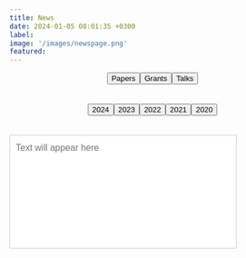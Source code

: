 ```yaml
---
title: News
date: 2024-01-05 08:01:35 +0300
label:
image: '/images/newspage.png'
featured:
---
```

<style>
  /* Styling for the text box */
  #output {
    width: 400px;
    height: 200px;
    border: 1px solid #ccc;
    padding: 10px;
    margin-bottom: 20px;
    font-size: 16px;
    font-family: Arial, sans-serif;
    line-height: 1.5;
    resize: none;
    outline: none;
  }

  /* Styling for the buttons */
  .button-container {
    margin-bottom: 20px;
    display: flex;
    align-items: center;
    justify-content: center;
  }

  .button {
    padding: 6px 16px;
    margin: 4px 8px 4px 0;
    font-size: 12px;
    font-weight: 500;
    text-transform: capitalize;
    border-radius: 60px;
    color: var(--heading-font-color);
    transition: all 0.2s;
    background-color: var(--background-alt-color);
  }

  .button:hover {
    background-color: #0056b3;
    display: inline-flex;
    align-items: center;
    flex-wrap: wrap;
  }
  

</style>

<body>

<!-- Button container -->
<div class="button-container">
  <!-- Button for Papers -->
  <button onclick="showPapers()">Papers</button>
  <!-- Button for Grants -->
  <button onclick="showGrants()">Grants</button>
  <!-- Button for Talks -->
  <button onclick="showTalks()">Talks</button><br>
</div>

<!-- Button container -->
<div class="button-container">
  
  <button onclick="show2024()">2024</button>
  <!-- Button for 2023 -->
  <button onclick="show2023()">2023</button>
  <!-- Button for 2022 -->
  <button onclick="show2022()">2022</button>
  <!-- Button for 2021 -->
  <button onclick="show2021()">2021</button>
  <!-- Button for 2020 -->
  <button onclick="show2020()">2020</button>

</div>
<!-- JavaScript functions to display category information -->
<script>
// Function to show Papers information
function showPapers() {
    var textBox = document.getElementById("output");
    var papersData = `December 2023-We published “From bench to bedside via bytes: multi-omic immunoprofiling and integration using machine learning and network approaches” in Human Vaccines and Immunotherapeutics.
December 2023-We contributed to “PRMT blockade induces defective DNA replication stress response and synergizes with PARP inhibition”, which was published in Cell Reports Medicine.
November 2023-We contributed to “SARS-CoV2 mRNA vaccines induce greater complement activation and decreased viremia and Nef antibodies in men with HIV-1”,which was published in The Journal of Infectious Diseases.
October 2023-We published “Cell Type-Specific Biomarkers of Systemic Sclerosis Disease Severity Capture Cell-Intrinsic and Cell-Extrinsic Circuits” in Arthritis & Rheumatology.
October 2023-We contributed to “Stability and heterogeneity in the antimicrobiota reactivity of human milk-derived immunoglobulin A”, which got published in the Journal of Experimental Medicine.
July 2023-We contributed to “The gut protist Tritrichomonas arnold restrains virus-mediated loss of oral tolerance by modulating dietary antigen-presenting dendritic cells”, which got published in Immunity.
June 2023-We published“Antibodies targeting conserved non-canonical antigens and endemic coronaviruses associate with favorable outcomes in severe COVID-19" in Cell Reports.
February 2023-We contributed to “High-dimensional proteomics identifies organ injury patterns associated with outcomes in human trauma”, which got published in the The Journal of Trauma and Acute Care Surgery.
April 2023-We contributed to “Antibodies against the Ebola virus soluble glycoprotein are associated with long-term vaccine-mediated protection of non-human primates”, which got published in the Cell Reports.
April 2023-We published a manuscript in Cell Reports Medicine demonstrating how integrating bulk RNA-seq data with protein networks can uncover signatures underlying rejection in pediatric liver transplantation.
May 2022-We found out that our NIAID Flu Systems Vaccinology R01 (Role: MPI, other PIs: Alcorn, Singh, Zimmerman) will be funded.
May 2022-We participated in a Pitt-Case Western CFAR application that was funded by NIAID Rustbelt (Role: c-I).
May 2022-We contributed to Autoreactive CD8+ T cells are restrained by an exhaustion-like program that is maintained by LAG3  which got published in the Nature Immunology.
April 2022-Our CIHR grant (Role: co-I, PI: Konvalinka) was funded).
April 2022-We published a manuscript in Cell Reports Medicine demonstrating how integrating bulk RNA-seq data with protein networks can uncover signatures underlying rejection in pediatric liver transplantation.
March 2022-Our DoD grant (Role: co-I, PIs: Lafyatis and Singh) looking at multi-omic signatures of scleroderma disease severity was funded.
March 2022- Our Essential Regression manuscript was published in Patterns.
October 2020-We published Mining for humoral correlates of HIV control and latent reservoir size in PLoS pathogens.
September 2020-We contributed to Extracellular Matrix Injury of Kidney Allografts in Antibody-Mediated Rejection: A Proteomics Study, which was published in the Journal of the American Society of Nephrology.
July 2020-We contributed to Glucosylation by the Legionella effector SetA promotes the nuclear localization of the transcription factor TFEB, which was published in Science.
July 2020-We published Mapping functional humoral correlates of protection against malaria challenge following RTS, S/AS01 vaccination in Science Translational Medicine.
May 2020-We contributed to Co-immunization of DNA and Protein in the Same Anatomical Sites Induces Superior Protective Immune Responses against SHIV Challenge, which was published in Cell Reports.
March 2020-We contributed to Latency reversal agents modulate HIV antigen processing and presentation to CD8 T cells, which was published in PLoS pathogens.
March 2020-We contributed to Epigenetic basis for monocyte dysfunction in patients with severe alcoholic hepatitis, which was published in the Journal of Hepatology.
February 2020-We published Antibody Fc Glycosylation Discriminates Between Latent and Active Tuberculosis in The Journal of Infectious Diseases.`;
    textBox.value = papersData;
}

// Function to show Grants information
function showGrants() {
    var textBox = document.getElementById("output");
    var grantsData = `October 2022-Jishnu is a Co-I at Systemic Sclerosis Center for Research and Translation which provides machine learning and network systems expertise to investigators working on SSc, SSc-ILD and SSc-PAH.
October 2022-Jishnu is a Co-I on the U01 Grant funded to characterize cell-intrinsic and cell-extrinsic signaling circuits in ocular disorders.
September 2022-Jishnu gave an invited talk at the Banff-CST Joint Transplant and Pathology Summit titled “Machine learning in clinical decision making in transplant biology”.
August 2022-Jishnu gave a talk at International Workshop on Scleroderma 2022 in Boston.
July 2022-Jishnu was invited to give a talk at ISMB 2022 on the topic “A network-based approach to identify expression modules underlying rejection in pediatric liver transplantation”.
July 2022-Scleroderma CDMRO Award was given to Jishnu (role: Co-I).
July 2022-The Philadelphia Enquirer covered our very recent publication on COVID-19.
July 2022-Our work got covered in Pittsburgh's Action 4 News "4 Your Health: Studying COVID-19 antibody patterns".
July 2022-Jishnu becomes a co-Director for the Systems Immunology Core (funded by NIAMS P50) which will perform machine learning and network systems analyses on multi-modal datasets in the context of SSc.
June 2022-Our paper Multi-Omic Admission-Based Prognostic Biomarkers Identified by Machine Learning Algorithms Predict Patient Recovery and 30>Day Survival in Trauma Patients got accepted in Metabolites
June 2022-Our paper High Dimensional Multi-omics Reveals Unique Characteristics of Early Plasma Administration in Polytrauma Patients with TBI got accepted in Annals of Surgery
June 2022-We published Antibodies targeting conserved non-canonical antigens and endemic coronaviruses associated with favorable outcomes in severe COVID-19 in Cell Press.
May 2022-We found out that our NIAID Flu Systems Vaccinology R01 (Role: MPI, other PIs: Alcorn, Singh, Zimmerman) will be funded.
May 2022-We participated in a Pitt-Case Western CFAR application that was funded by NIAID Rustbelt (Role: c-I).
May 2022-We contributed to Autoreactive CD8+ T cells are restrained by an exhaustion-like program that is maintained by LAG3  which got published in the Nature Immunology.
April 2022-Our CIHR grant (Role: co-I, PI: Konvalinka) was funded).
April 2022-We published a manuscript in Cell Reports Medicine demonstrating how integrating bulk RNA-seq data with protein networks can uncover signatures underlying rejection in pediatric liver transplantation.
March 2022-Our DoD grant (Role: co-I, PIs: Lafyatis and Singh) looking at multi-omic signatures of scleroderma disease severity was funded.
March 2022- Our Essential Regression manuscript was published in Patterns.`;
    textBox.value = grantsData;
}

// Function to show Talks information
function showTalks() {
    var textBox = document.getElementById("output");
    var talksData = `October 2023-Jishnu gave an invited talk at BMES 2023 on, "Elucidating humoral profiles associated with Schistosomiasis pathogenesis using interpretable machine learning".
October 2023-Jishnu gave an invited talk at BMES 2023 on, "Significant latent factor interaction discovery and exploration across biological domains".
August 2022-Jishnu gave a talk at International Workshop on Scleroderma 2022 in Boston.
July 2022-Jishnu was invited to give a talk at ISMB 2022 on the topic “A network-based approach to identify expression modules underlying rejection in pediatric liver transplantation”.
June 2021-An NIDDK dkNET New Investigator Pilot Program in Bioinformatics grant that we participated in has been funded (Role: co-I, PI: Joglekar).
June 2021-We contributed to Mechanisms of impaired lung development and ciliation in Mannosidase-1-alpha-2 (Man1a2) mutants in Frontiers in Physiology.
April 2021-Jishnu gave a talk at the 2021 Cold Spring Harbor Systems Immunology Meeting.
April 2021-A Department of Defense Idea Development Award grant that we participated in has been funded (Role: co-I, PI: Lafyatis).
March 2021-Jishnu gave a talk at the 2021 Cold Spring Harbor Networks Meeting.
January 2020-The Das Systems Immunology Lab is now supported by Center for Systems Immunology Startup Funds!
January 2020-The lab is now open! We look forward to exciting science in the future!`;
    textBox.value = talksData;
}

// Function to show 2024 information
function show2024() {
    var textBox = document.getElementById("output");
    var data2024 = `February 2024-We published “SLIDE: Significant Latent factor Interaction Discovery and Exploration across biological domains” in Nature Methods.`;
    textBox.value = data2024;
}

// Function to show 2023 information
function show2023() {
    var textBox = document.getElementById("output");
    var data2023 = `December 2023-We published “From bench to bedside via bytes: multi-omic immunoprofiling and integration using machine learning and network approaches” in Human Vaccines and Immunotherapeutics.
December 2023-We contributed to “PRMT blockade induces defective DNA replication stress response and synergizes with PARP inhibition”, which was published in Cell Reports Medicine.
November 2023-We contributed to “SARS-CoV2 mRNA vaccines induce greater complement activation and decreased viremia and Nef antibodies in men with HIV-1”,which was published in The Journal of Infectious Diseases.
October 2023-Jishnu gave an invited talk at BMES 2023 on, "Elucidating humoral profiles associated with Schistosomiasis pathogenesis using interpretable machine learning".
October 2023-Jishnu gave an invited talk at BMES 2023 on, "Significant latent factor interaction discovery and exploration across biological domains".
August 2023-We published “Cell Type-Specific Biomarkers of Systemic Sclerosis Disease Severity Capture Cell-Intrinsic and Cell-Extrinsic Circuits” in Arthritis & Rheumatology.
August 2023-We contributed to “Stability and heterogeneity in the antimicrobiota reactivity of human milk-derived immunoglobulin A”, which got published in the Journal of Experimental Medicine.
July 2023-We contributed to “The gut protist Tritrichomonas arnold restrains virus-mediated loss of oral tolerance by modulating dietary antigen-presenting dendritic cells”, which got published in Immunity.
June 2023-We published“Antibodies targeting conserved non-canonical antigens and endemic coronaviruses associate with favorable outcomes in severe COVID-19" in Cell Reports.
May 2023-Jishnu gave an invited talk at FASEB Autoimmunity 2023 on , "Multi-dimensional integration of protein interactomes with genomic and molecular data discover distinct RA endotypes".
March 2023-Jishnu gave an invited talk at Cold Spring Harbor Laboratory Network Biology Meeting 2023 on "Uncovering immunomodulatory molecular phenotypes in infectious disease using networks".
April 2023-Jishnu gave an invited talk at Cold Spring Harbor Laboratory Systems Immunology Meeting 2023 on "Multi-dimensional integration of protein interactomes with genomic and molecular data discovers distinct RA endotypes".
April 2023-We contributed to “Antibodies against the Ebola virus soluble glycoprotein are associated with long-term vaccine-mediated protection of non-human primates”, which got published in the Cell Reports.
February 2023-We contributed to “High-dimensional proteomics identifies organ injury patterns associated with outcomes in human trauma”, which got published in the The Journal of Trauma and Acute Care Surgery.`;
    textBox.value = data2023;
}

// Function to show 2022 information
function show2022() {
    var textBox = document.getElementById("output");
    var data2022 = `October 2022-Jishnu is a Co-I at Systemic Sclerosis Center for Research and Translation which provides machine learning and network systems expertise to investigators working on SSc, SSc-ILD and SSc-PAH.
October 2022-Jishnu is a Co-I on the U01 Grant funded to characterize cell-intrinsic and cell-extrinsic signaling circuits in ocular disorders.
September 2022-Jishnu gave an invited talk at the Banff-CST Joint Transplant and Pathology Summit titled “Machine learning in clinical decision making in transplant biology”.
August 2022-We published A supervised take on dimensionality reduction via hybrid subset selection in Patterns.
August 2022-Jishnu gave a talk at International Workshop on Scleroderma 2022 in Boston.
July 2022-Jishnu was invited to give a talk at ISMB 2022 on the topic “A network-based approach to identify expression modules underlying rejection in pediatric liver transplantation”.
July 2022-Scleroderma CDMRO Award was given to Jishnu (role: Co-I).
July 2022-The Philadelphia Enquirer covered our very recent publication on COVID-19.
July 2022-Our work got covered in Pittsburgh's Action 4 News "4 Your Health: Studying COVID-19 antibody patterns".
July 2022-Jishnu becomes a co-Director for the Systems Immunology Core (funded by NIAMS P50) which will perform machine learning and network systems analyses on multi-modal datasets in the context of SSc.
June 2022-Our paper Multi-Omic Admission-Based Prognostic Biomarkers Identified by Machine Learning Algorithms Predict Patient Recovery and 30>Day Survival in Trauma Patients got accepted in Metabolites
June 2022-Our paper High Dimensional Multi-omics Reveals Unique Characteristics of Early Plasma Administration in Polytrauma Patients with TBI got accepted in Annals of Surgery
June 2022-We published Antibodies targeting conserved non-canonical antigens and endemic coronaviruses associated with favorable outcomes in severe COVID-19 in Cell Press.
May 2022-We found out that our NIAID Flu Systems Vaccinology R01 (Role: MPI, other PIs: Alcorn, Singh, Zimmerman) will be funded.
May 2022-We participated in a Pitt-Case Western CFAR application that was funded by NIAID Rustbelt (Role: c-I).
May 2022-We contributed to Autoreactive CD8+ T cells are restrained by an exhaustion-like program that is maintained by LAG3  which got published in the Nature Immunology.
April 2022-Our CIHR grant (Role: co-I, PI: Konvalinka) was funded).
April 2022-We published a manuscript in Cell Reports Medicine demonstrating how integrating bulk RNA-seq data with protein networks can uncover signatures underlying rejection in pediatric liver transplantation.
March 2022-Our DoD grant (Role: co-I, PIs: Lafyatis and Singh) looking at multi-omic signatures of scleroderma disease severity was funded.
March 2022- Our Essential Regression manuscript was published in Patterns.`;
    textBox.value = data2022;
}

// Function to show 2021 information
function show2021() {
    var textBox = document.getElementById("output");
    var data2021 = `September 2021-A NIAID R01 we participated in (Role: co-I, PIs: Rinaldo and Mailliard) looking at COVID-19 vaccine responses in HIV individuals was funded.
September 2021-We received a 5-year NHGRI U01 1U01HG012041-01 (Role: MPI, Other PIs: Singh, Sahni)- Link on NIH Reporter.
August 2021-We received a 5-year NIAID New Innovator DP2 Award 1DP2AI164325-01 (Role: PI)- Link on NIH Reporter.
June 2021-An NIDDK dkNET New Investigator Pilot Program in Bioinformatics grant that we participated in has been funded (Role: co-I, PI: Joglekar).
June 2021-We contributed to Mechanisms of impaired lung development and ciliation in Mannosidase-1-alpha-2 (Man1a2) mutants in Frontiers in Physiology.
April 2021-Jishnu gave a talk at the 2021 Cold Spring Harbor Systems Immunology Meeting.
April 2021-A Department of Defense Idea Development Award grant that we participated in has been funded (Role: co-I, PI: Lafyatis).
March 2021-Jishnu gave a talk at the 2021 Cold Spring Harbor Networks Meeting.`;
    textBox.value = data2021;
}

// Function to show 2020 information
function show2020() {
    var textBox = document.getElementById("output");
    var data2020 = `October 2020-We published Mining for humoral correlates of HIV control and latent reservoir size in PLoS pathogens.
September 2020-We contributed to Extracellular Matrix Injury of Kidney Allografts in Antibody-Mediated Rejection: A Proteomics Study, which was published in the Journal of the American Society of Nephrology.
August 2020-We are now supported by a Collaborative Research Agreement with the University of Brussels Center for Research In Immunology (Role: PI)!
July 2020-We contributed to Glucosylation by the Legionella effector SetA promotes the nuclear localization of the transcription factor TFEB, which was published in Science.
July 2020-We published Mapping functional humoral correlates of protection against malaria challenge following RTS, S/AS01 vaccination in Science Translational Medicine.
June 2020-We received a pilot Covid-19 grant from the UPMC-ITTC (Role: PI)!
May 2020-We contributed to Co-immunization of DNA and Protein in the Same Anatomical Sites Induces Superior Protective Immune Responses against SHIV Challenge, which was published in Cell Reports.
March 2020-We contributed to Latency reversal agents modulate HIV antigen processing and presentation to CD8 T cells, which was published in PLoS pathogens.
March 2020-We contributed to Epigenetic basis for monocyte dysfunction in patients with severe alcoholic hepatitis, which was published in the Journal of Hepatology.
February 2020-We published Antibody Fc Glycosylation Discriminates Between Latent and Active Tuberculosis in The Journal of Infectious Diseases.
January 2020-The Das Systems Immunology Lab is now supported by Center for Systems Immunology Startup Funds!
January 2020-The lab is now open! We look forward to exciting science in the future!`;
    textBox.value = data2020;
}


</script>
<div class = "text-box">
<!-- Text box -->
<textarea id="output" placeholder="Text will appear here"></textarea>

</div>
</body>
